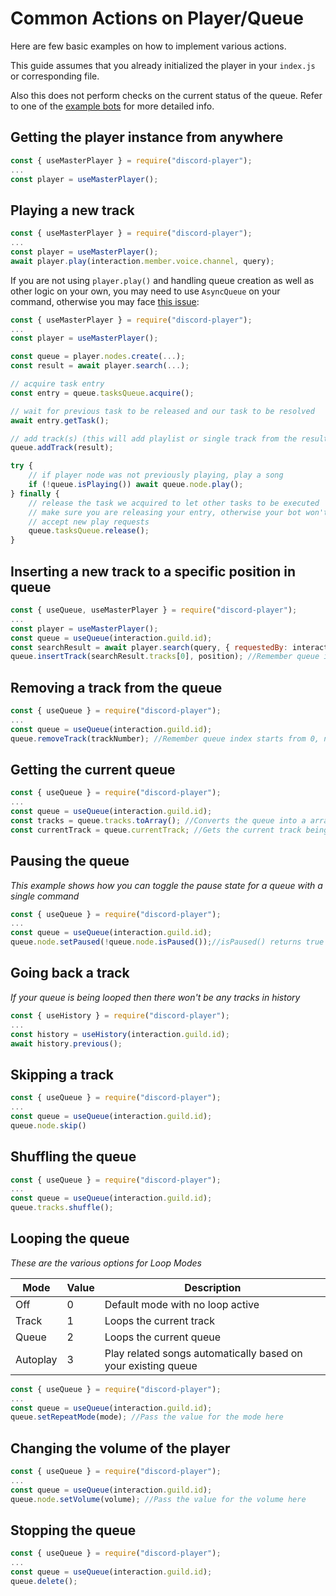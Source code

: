 # Common Actions on Player/Queue

Here are few basic examples on how to implement various actions.

This guide assumes that you already initialized the player in your `index.js` or corresponding file.

Also this does not perform checks on the current status of the queue. Refer to one of the [example bots](https://github.com/Androz2091/discord-player/issues/1638) for more detailed info.

## Getting the player instance from anywhere

```js
const { useMasterPlayer } = require("discord-player");
...
const player = useMasterPlayer();
```

## Playing a new track

```js
const { useMasterPlayer } = require("discord-player");
...
const player = useMasterPlayer();
await player.play(interaction.member.voice.channel, query);
```

If you are not using `player.play()` and handling queue creation as well as other logic on your own, you may need to use `AsyncQueue` on your command, otherwise you may face [this issue](https://github.com/Androz2091/discord-player/issues/1717):

```js
const { useMasterPlayer } = require("discord-player");
...
const player = useMasterPlayer();

const queue = player.nodes.create(...);
const result = await player.search(...);

// acquire task entry
const entry = queue.tasksQueue.acquire();

// wait for previous task to be released and our task to be resolved
await entry.getTask();

// add track(s) (this will add playlist or single track from the result)
queue.addTrack(result);

try {
    // if player node was not previously playing, play a song
    if (!queue.isPlaying()) await queue.node.play();
} finally {
    // release the task we acquired to let other tasks to be executed
    // make sure you are releasing your entry, otherwise your bot won't
    // accept new play requests
    queue.tasksQueue.release();
}
```

## Inserting a new track to a specific position in queue

```js
const { useQueue, useMasterPlayer } = require("discord-player");
...
const player = useMasterPlayer();
const queue = useQueue(interaction.guild.id);
const searchResult = await player.search(query, { requestedBy: interaction.user });
queue.insertTrack(searchResult.tracks[0], position); //Remember queue index starts from 0, not 1
```

## Removing a track from the queue

```js
const { useQueue } = require("discord-player");
...
const queue = useQueue(interaction.guild.id);
queue.removeTrack(trackNumber); //Remember queue index starts from 0, not 1
```

## Getting the current queue

```js
const { useQueue } = require("discord-player");
...
const queue = useQueue(interaction.guild.id);
const tracks = queue.tracks.toArray(); //Converts the queue into a array of tracks
const currentTrack = queue.currentTrack; //Gets the current track being played
```

## Pausing the queue

_This example shows how you can toggle the pause state for a queue with a single command_

```js
const { useQueue } = require("discord-player");
...
const queue = useQueue(interaction.guild.id);
queue.node.setPaused(!queue.node.isPaused());//isPaused() returns true if that player is already paused
```

## Going back a track

_If your queue is being looped then there won't be any tracks in history_

```js
const { useHistory } = require("discord-player");
...
const history = useHistory(interaction.guild.id);
await history.previous();
```

## Skipping a track

```js
const { useQueue } = require("discord-player");
...
const queue = useQueue(interaction.guild.id);
queue.node.skip()
```

## Shuffling the queue

```js
const { useQueue } = require("discord-player");
...
const queue = useQueue(interaction.guild.id);
queue.tracks.shuffle();
```

## Looping the queue

_These are the various options for Loop Modes_

| Mode     | Value | Description                                                   |
| -------- | ----- | ------------------------------------------------------------- |
| Off      | 0     | Default mode with no loop active                              |
| Track    | 1     | Loops the current track                                       |
| Queue    | 2     | Loops the current queue                                       |
| Autoplay | 3     | Play related songs automatically based on your existing queue |

```js
const { useQueue } = require("discord-player");
...
const queue = useQueue(interaction.guild.id);
queue.setRepeatMode(mode); //Pass the value for the mode here
```

## Changing the volume of the player

```js
const { useQueue } = require("discord-player");
...
const queue = useQueue(interaction.guild.id);
queue.node.setVolume(volume); //Pass the value for the volume here
```

## Stopping the queue

```js
const { useQueue } = require("discord-player");
...
const queue = useQueue(interaction.guild.id);
queue.delete();
```
